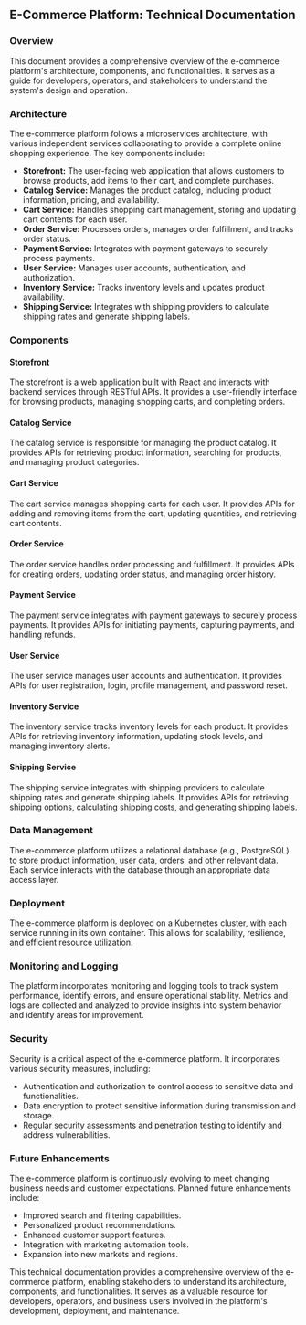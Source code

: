 ## E-Commerce Platform: Technical Documentation

### Overview

This document provides a comprehensive overview of the e-commerce platform's architecture, components, and functionalities. It serves as a guide for developers, operators, and stakeholders to understand the system's design and operation.

### Architecture

The e-commerce platform follows a microservices architecture, with various independent services collaborating to provide a complete online shopping experience. The key components include:

- **Storefront:** The user-facing web application that allows customers to browse products, add items to their cart, and complete purchases.
- **Catalog Service:** Manages the product catalog, including product information, pricing, and availability.
- **Cart Service:** Handles shopping cart management, storing and updating cart contents for each user.
- **Order Service:** Processes orders, manages order fulfillment, and tracks order status.
- **Payment Service:** Integrates with payment gateways to securely process payments.
- **User Service:** Manages user accounts, authentication, and authorization.
- **Inventory Service:** Tracks inventory levels and updates product availability.
- **Shipping Service:** Integrates with shipping providers to calculate shipping rates and generate shipping labels.

### Components

#### Storefront

The storefront is a web application built with React and interacts with backend services through RESTful APIs. It provides a user-friendly interface for browsing products, managing shopping carts, and completing orders.

#### Catalog Service

The catalog service is responsible for managing the product catalog. It provides APIs for retrieving product information, searching for products, and managing product categories.

#### Cart Service

The cart service manages shopping carts for each user. It provides APIs for adding and removing items from the cart, updating quantities, and retrieving cart contents.

#### Order Service

The order service handles order processing and fulfillment. It provides APIs for creating orders, updating order status, and managing order history.

#### Payment Service

The payment service integrates with payment gateways to securely process payments. It provides APIs for initiating payments, capturing payments, and handling refunds.

#### User Service

The user service manages user accounts and authentication. It provides APIs for user registration, login, profile management, and password reset.

#### Inventory Service

The inventory service tracks inventory levels for each product. It provides APIs for retrieving inventory information, updating stock levels, and managing inventory alerts.

#### Shipping Service

The shipping service integrates with shipping providers to calculate shipping rates and generate shipping labels. It provides APIs for retrieving shipping options, calculating shipping costs, and generating shipping labels.

### Data Management

The e-commerce platform utilizes a relational database (e.g., PostgreSQL) to store product information, user data, orders, and other relevant data. Each service interacts with the database through an appropriate data access layer.

### Deployment

The e-commerce platform is deployed on a Kubernetes cluster, with each service running in its own container. This allows for scalability, resilience, and efficient resource utilization.

### Monitoring and Logging

The platform incorporates monitoring and logging tools to track system performance, identify errors, and ensure operational stability. Metrics and logs are collected and analyzed to provide insights into system behavior and identify areas for improvement.

### Security

Security is a critical aspect of the e-commerce platform. It incorporates various security measures, including:

- Authentication and authorization to control access to sensitive data and functionalities.
- Data encryption to protect sensitive information during transmission and storage.
- Regular security assessments and penetration testing to identify and address vulnerabilities.

### Future Enhancements

The e-commerce platform is continuously evolving to meet changing business needs and customer expectations. Planned future enhancements include:

- Improved search and filtering capabilities.
- Personalized product recommendations.
- Enhanced customer support features.
- Integration with marketing automation tools.
- Expansion into new markets and regions.

This technical documentation provides a comprehensive overview of the e-commerce platform, enabling stakeholders to understand its architecture, components, and functionalities. It serves as a valuable resource for developers, operators, and business users involved in the platform's development, deployment, and maintenance.
